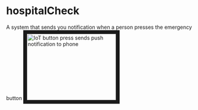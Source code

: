 # hospitalCheck
A system that sends you notification when a person presses the emergency button
<a href="https://studio.youtube.com/video/Su9PxsEquyQ" target="_blank"><img src="https://img.youtube.com/vi/Su9PxsEquyQ/0.jpg" 
alt="IoT button press sends push notification to phone" width="240" height="180" border="10" /></a>
